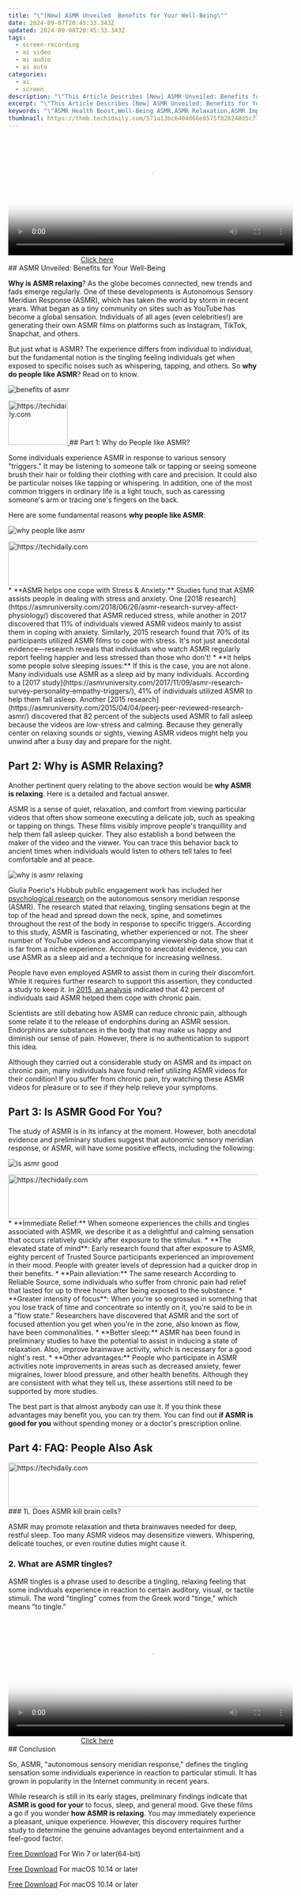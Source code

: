 ```yaml
---
title: "\"[New] ASMR Unveiled  Benefits for Your Well-Being\""
date: 2024-09-07T20:45:33.343Z
updated: 2024-09-08T20:45:33.343Z
tags: 
  - screen-recording
  - ai video
  - ai audio
  - ai auto
categories: 
  - ai
  - screen
description: "\"This Article Describes [New] ASMR Unveiled: Benefits for Your Well-Being\""
excerpt: "\"This Article Describes [New] ASMR Unveiled: Benefits for Your Well-Being\""
keywords: "\"ASMR Health Boost,Well-Being ASMR,ASMR Relaxation,ASMR Improvement,ASMR Calmness,ASMR Self-Care,ASMR Mindfulness\""
thumbnail: https://thmb.techidaily.com/571a13bc6404d66e8575f828248d5c770574159f8a7664c56c7e33516dab19ed.jpg
---
```


<!-- affiliate ads begin -->
<span id="1982456">
					<video width="576" height="240" style="cursor:pointer"
           poster="//a.impactradius-go.com/display-clicktoplayimage/1982456.png"
           onclick="if(!this.playClicked){this.play();this.setAttribute('controls',true);this.playClicked=true;}">
	   <source src="//a.impactradius-go.com/display-ad/22993-1982456">
	   <img src="//a.impactradius-go.com/display-clicktoplayimage/1982456.png" style="border: none; height: 100%; width: 100%; object-fit: contain">
	</video>
	<div style="width:360px;text-align:center"><a href="javascript:window.open(decodeURIComponent('https%3A%2F%2Fhomestyler.sjv.io%2Fc%2F5597632%2F1982456%2F22993'), '_blank');void(0);">Click here</a></div>
</span>
<img height="0" width="0" src="https://imp.pxf.io/i/5597632/1982456/22993" style="position:absolute;visibility:hidden;" border="0" />
<!-- affiliate ads end -->
## ASMR Unveiled: Benefits for Your Well-Being

**Why is ASMR relaxing**? As the globe becomes connected, new trends and fads emerge regularly. One of these developments is Autonomous Sensory Meridian Response (ASMR), which has taken the world by storm in recent years. What began as a tiny community on sites such as YouTube has become a global sensation. Individuals of all ages (even celebrities!) are generating their own ASMR films on platforms such as Instagram, TikTok, Snapchat, and others.

But just what is ASMR? The experience differs from individual to individual, but the fundamental notion is the tingling feeling individuals get when exposed to specific noises such as whispering, tapping, and others. So **why do people like ASMR**? Read on to know.

![benefits of asmr](https://images.wondershare.com/filmora/article-images/2022/11/benefit-of-asmr-1.png)

<!-- affiliate ads begin -->
<a href="https://aligracehair.sjv.io/c/5597632/2135362/19272" target="_top" id="2135362">
  <img src="//a.impactradius-go.com/display-ad/19272-2135362" border="0" alt="https://techidaily.com" width="120" height="90"/>
</a>
<img height="0" width="0" src="https://aligracehair.sjv.io/i/5597632/2135362/19272" style="position:absolute;visibility:hidden;" border="0" />
<!-- affiliate ads end -->
## Part 1: Why do People like ASMR?

Some individuals experience ASMR in response to various sensory "triggers." It may be listening to someone talk or tapping or seeing someone brush their hair or folding their clothing with care and precision. It could also be particular noises like tapping or whispering. In addition, one of the most common triggers in ordinary life is a light touch, such as caressing someone's arm or tracing one's fingers on the back.

Here are some fundamental reasons **why people like ASMR**:

![why people like asmr](https://images.wondershare.com/filmora/article-images/2022/11/benefit-of-asmr-2.png)

<!-- affiliate ads begin -->
<a href="https://bluettius.sjv.io/c/5597632/2139123/17108" target="_top" id="2139123">
  <img src="//a.impactradius-go.com/display-ad/17108-2139123" border="0" alt="https://techidaily.com" width="728" height="90"/>
</a>
<img height="0" width="0" src="https://bluettius.sjv.io/i/5597632/2139123/17108" style="position:absolute;visibility:hidden;" border="0" />
<!-- affiliate ads end -->
* **ASMR helps one cope with Stress & Anxiety:** Studies fund that ASMR assists people in dealing with stress and anxiety. One [2018 research](https://asmruniversity.com/2018/06/26/asmr-research-survey-affect-physiology/) discovered that ASMR reduced stress, while another in 2017 discovered that 11% of individuals viewed ASMR videos mainly to assist them in coping with anxiety. Similarly, 2015 research found that 70% of its participants utilized ASMR films to cope with stress. It's not just anecdotal evidence—research reveals that individuals who watch ASMR regularly report feeling happier and less stressed than those who don't!
* **It helps some people solve sleeping issues:** If this is the case, you are not alone. Many individuals use ASMR as a sleep aid by many individuals. According to a [2017 study](https://asmruniversity.com/2017/11/09/asmr-research-survey-personality-empathy-triggers/), 41% of individuals utilized ASMR to help them fall asleep. Another [2015 research](https://asmruniversity.com/2015/04/04/peerj-peer-reviewed-research-asmr/) discovered that 82 percent of the subjects used ASMR to fall asleep because the videos are low-stress and calming. Because they generally center on relaxing sounds or sights, viewing ASMR videos might help you unwind after a busy day and prepare for the night.

## Part 2: Why is ASMR Relaxing?

Another pertinent query relating to the above section would be **why ASMR is relaxing**. Here is a detailed and factual answer.

ASMR is a sense of quiet, relaxation, and comfort from viewing particular videos that often show someone executing a delicate job, such as speaking or tapping on things. These films visibly improve people's tranquillity and help them fall asleep quicker. They also establish a bond between the maker of the video and the viewer. You can trace this behavior back to ancient times when individuals would listen to others tell tales to feel comfortable and at peace.

![why is asmr relaxing](https://images.wondershare.com/filmora/article-images/2022/11/benefits-of-asmr-3.jpg)

Giulia Poerio's Hubbub public engagement work has included her [psychological research](https://library.oapen.org/bitstream/handle/20.500.12657/28427/Bookshelf%5FNBK453230.pdf?sequence=1#page=123) on the autonomous sensory meridian response (ASMR). The research stated that relaxing, tingling sensations begin at the top of the head and spread down the neck, spine, and sometimes throughout the rest of the body in response to specific triggers. According to this study, ASMR is fascinating, whether experienced or not. The sheer number of YouTube videos and accompanying viewership data show that it is far from a niche experience. According to anecdotal evidence, you can use ASMR as a sleep aid and a technique for increasing wellness.

People have even employed ASMR to assist them in curing their discomfort. While it requires further research to support this assertion, they conducted a study to keep it. In [2015, an analysis](https://asmruniversity.com/2015/04/04/peerj-peer-reviewed-research-asmr/) indicated that 42 percent of individuals said ASMR helped them cope with chronic pain.

Scientists are still debating how ASMR can reduce chronic pain, although some relate it to the release of endorphins during an ASMR session. Endorphins are substances in the body that may make us happy and diminish our sense of pain. However, there is no authentication to support this idea.

Although they carried out a considerable study on ASMR and its impact on chronic pain, many individuals have found relief utilizing ASMR videos for their condition! If you suffer from chronic pain, try watching these ASMR videos for pleasure or to see if they help relieve your symptoms.

## Part 3: Is ASMR Good For You?

The study of ASMR is in its infancy at the moment. However, both anecdotal evidence and preliminary studies suggest that autonomic sensory meridian response, or ASMR, will have some positive effects, including the following:

![is asmr good](https://images.wondershare.com/filmora/article-images/2022/11/benefits-of-asmr-4.jpg)

<!-- affiliate ads begin -->
<a href="https://ephamedtechinc.pxf.io/c/5597632/2137204/26400" target="_top" id="2137204">
  <img src="//a.impactradius-go.com/display-ad/26400-2137204" border="0" alt="https://techidaily.com" width="728" height="90"/>
</a>
<img height="0" width="0" src="https://ephamedtechinc.pxf.io/i/5597632/2137204/26400" style="position:absolute;visibility:hidden;" border="0" />
<!-- affiliate ads end -->
* **Immediate Relief:** When someone experiences the chills and tingles associated with ASMR, we describe it as a delightful and calming sensation that occurs relatively quickly after exposure to the stimulus.
* **The elevated state of mind**: Early research found that after exposure to ASMR, eighty percent of Trusted Source participants experienced an improvement in their mood. People with greater levels of depression had a quicker drop in their benefits.
* **Pain alleviation:** The same research According to Reliable Source, some individuals who suffer from chronic pain had relief that lasted for up to three hours after being exposed to the substance.
* **Greater intensity of focus**: When you're so engrossed in something that you lose track of time and concentrate so intently on it, you're said to be in a "flow state." Researchers have discovered that ASMR and the sort of focused attention you get when you're in the zone, also known as flow, have been commonalities.
* **Better sleep:** ASMR has been found in preliminary studies to have the potential to assist in inducing a state of relaxation. Also, improve brainwave activity, which is necessary for a good night's rest.
* **Other advantages:** People who participate in ASMR activities note improvements in areas such as decreased anxiety, fewer migraines, lower blood pressure, and other health benefits. Although they are consistent with what they tell us, these assertions still need to be supported by more studies.

The best part is that almost anybody can use it. If you think these advantages may benefit you, you can try them. You can find out **if ASMR is good for you** without spending money or a doctor's prescription online.

## Part 4: FAQ: People Also Ask

<!-- affiliate ads begin -->
<a href="https://unicoeye.pxf.io/c/5597632/2134239/18498" target="_top" id="2134239">
  <img src="//a.impactradius-go.com/display-ad/18498-2134239" border="0" alt="https://techidaily.com" width="721" height="90"/>
</a>
<img height="0" width="0" src="https://unicoeye.pxf.io/i/5597632/2134239/18498" style="position:absolute;visibility:hidden;" border="0" />
<!-- affiliate ads end -->
### 1\. Does ASMR kill brain cells?

ASMR may promote relaxation and theta brainwaves needed for deep, restful sleep. Too many ASMR videos may desensitize viewers. Whispering, delicate touches, or even routine duties might cause it.

### 2\. What are ASMR tingles?

ASMR tingles is a phrase used to describe a tingling, relaxing feeling that some individuals experience in reaction to certain auditory, visual, or tactile stimuli. The word "tingling" comes from the Greek word "tinge," which means "to tingle."

<!-- affiliate ads begin -->
<span id="1983584">
					<video width="576" height="240" style="cursor:pointer"
           poster="//a.impactradius-go.com/display-clicktoplayimage/1983584.png"
           onclick="if(!this.playClicked){this.play();this.setAttribute('controls',true);this.playClicked=true;}">
	   <source src="//a.impactradius-go.com/display-ad/22993-1983584">
	   <img src="//a.impactradius-go.com/display-clicktoplayimage/1983584.png" style="border: none; height: 100%; width: 100%; object-fit: contain">
	</video>
	<div style="width:360px;text-align:center"><a href="javascript:window.open(decodeURIComponent('https%3A%2F%2Fhomestyler.sjv.io%2Fc%2F5597632%2F1983584%2F22993'), '_blank');void(0);">Click here</a></div>
</span>
<img height="0" width="0" src="https://imp.pxf.io/i/5597632/1983584/22993" style="position:absolute;visibility:hidden;" border="0" />
<!-- affiliate ads end -->
## Conclusion

So, ASMR, "autonomous sensory meridian response," defines the tingling sensation some individuals experience in reaction to particular stimuli. It has grown in popularity in the Internet community in recent years.

While research is still in its early stages, preliminary findings indicate that **ASMR is good for your** to focus, sleep, and general mood. Give these films a go if you wonder **how ASMR is relaxing**. You may immediately experience a pleasant, unique experience. However, this discovery requires further study to determine the genuine advantages beyond entertainment and a feel-good factor.

[Free Download](https://tools.techidaily.com/wondershare/filmora/download/) For Win 7 or later(64-bit)

[Free Download](https://tools.techidaily.com/wondershare/filmora/download/) For macOS 10.14 or later

[Free Download](https://tools.techidaily.com/wondershare/filmora/download/) For macOS 10.14 or later

<ins class="adsbygoogle"
     style="display:block"
     data-ad-format="autorelaxed"
     data-ad-client="ca-pub-7571918770474297"
     data-ad-slot="1223367746"></ins>

<ins class="adsbygoogle"
     style="display:block"
     data-ad-format="autorelaxed"
     data-ad-client="ca-pub-7571918770474297"
     data-ad-slot="1223367746"></ins>



<ins class="adsbygoogle"
     style="display:block"
     data-ad-client="ca-pub-7571918770474297"
     data-ad-slot="8358498916"
     data-ad-format="auto"
     data-full-width-responsive="true"></ins>



